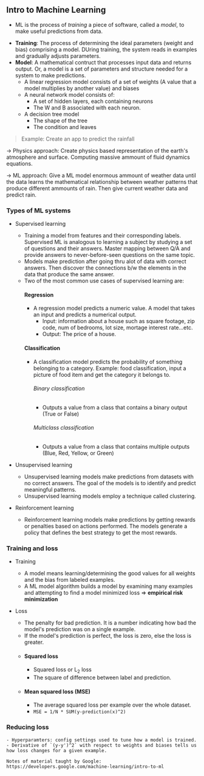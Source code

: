 ## Intro to Machine Learning
 
- ML is the process of *training* a piece of software, called a *model*, to make useful predictions from data.

+ **Training**: The process of determining the ideal parameters (weight and bias) comprising a model. DUring training, the system reads in examples and gradually adjusts parameters. 
+ **Model**: A mathematical contruct that processes input data and returns output. Or, a model is a set of parameters and structure needed for a system to make predictions. 
    + A linear regression model consists of a set of weights (A value that a model multiplies by another value) and biases
    + A neural network model consists of:
        * A set of hidden layers, each containing neurons
        * The W and B associated with each neuron.
    + A decision tree model 
        * The shape of the tree
        * The condition and leaves
> Example: Create an app to predict the rainfall

-> Physics approach: Create physics based representation of the earth's atmosphere and surface. Computing massive ammount of fluid dynamics equations. 

-> ML approach: Give a ML model enormous ammount of weather data until the data learns the mathematical relationship between weather patterns that produce different ammounts of rain. Then give current weather data and predict rain. 

### Types of ML systems

+ Supervised learning 
    - Training a model from features and their corresponding labels. Supervised ML is analogous to learning a subject by studying a set of questions and their answers. Master mapping between Q/A and provide answers to never-before-seen questions on the same topic. 
    - Models make prediction after going thru alot of data with correct answers. Then discover the connections b/w the elements in the data that produce the same answer. 
    - Two of the most common use cases of supervised learning are:
        #### Regression
        - A regression model predicts a numeric value. A model that takes an input and predicts a numerical output.
            - Input: information about a house such as square footage, zip code, num of bedrooms, lot size, mortage interest rate...etc.
            - Output: The price of a house.
        #### Classification 
        - A classification model predicts the probability of something belonging to a category. Example: food classification, input a picture of food item and get the category it belongs to. 
            ###### Binary classification
            - Outputs a value from a class that contains a binary output (True or False)
            ###### Multiclass classification 
            - Outputs a value from a class that contains multiple outputs (Blue, Red, Yellow, or Green)       

+ Unsupervised learning 
    - Unsupervised learning models make predictions from datasets with no correct answers. The goal of the models is to identify and predict meaningful patterns.
    - Unsupervised learning models employ a technique called clustering. 

+ Reinforcement learning
    - Reinforcement learning models make predictions by getting rewards or penalties based on actions performed. The models generate a policy that defines the best strategy to get the most rewards. 

### Training and loss

+ Training
    - A model means learning/determining the good values for all weights and the bias from labeled examples. 
    - A ML model algorithm builds a model by examining many examples and attempting to find a model minimized loss => **empirical risk minimization**
    
+ Loss
    - The penalty for bad prediction. It is a number indicating how bad the model's prediction was on a single example. 
    - If the model's prediction is perfect, the loss is zero, else the loss is greater. 
    - #### Squared loss
        - Squared loss or L<sub>2</sub> loss
        - The square of difference between label and prediction. 
    - #### Mean squared loss (MSE)
        - The average squared loss per example over the whole dataset. 
        - `MSE = 1/N * SUM(y-prediction(x)^2)`

### Reducing loss 
    - Hyperparamters: config settings used to tune how a model is trained.
    - Derivative of `(y-y')^2` with respect to weights and biases tells us how loss changes for a given example.
        
```
Notes of material taught by Google: https://developers.google.com/machine-learning/intro-to-ml
```
